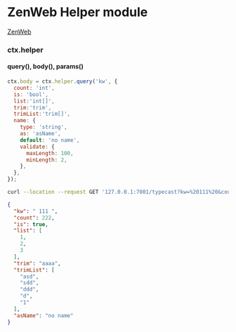 # ZenWeb Helper module

[ZenWeb](https://www.npmjs.com/package/zenweb)

### ctx.helper
#### query(), body(), params()
```js
ctx.body = ctx.helper.query('kw', {
  count: 'int',
  is: 'bool',
  list:'int[]',
  trim:'trim',
  trimList:'trim[]',
  name: {
    type: 'string',
    as: 'asName',
    default: 'no name',
    validate: {
      maxLength: 100,
      minLength: 2,
    },
  },
});
```
```bash
curl --location --request GET '127.0.0.1:7001/typecast?kw=%20111%20&count=222&is=y&list=1,2,3&trim=%20%20aaaa%20&trimList=asd,sdd,%20%20ddd%20,d,,1'
```
```json
{
  "kw": " 111 ",
  "count": 222,
  "is": true,
  "list": [
    1,
    2,
    3
  ],
  "trim": "aaaa",
  "trimList": [
    "asd",
    "sdd",
    "ddd",
    "d",
    "1"
  ],
  "asName": "no name"
}
```
